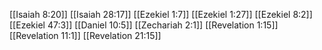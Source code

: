 [[Isaiah 8:20]]
[[Isaiah 28:17]]
[[Ezekiel 1:7]]
[[Ezekiel 1:27]]
[[Ezekiel 8:2]]
[[Ezekiel 47:3]]
[[Daniel 10:5]]
[[Zechariah 2:1]]
[[Revelation 1:15]]
[[Revelation 11:1]]
[[Revelation 21:15]]
